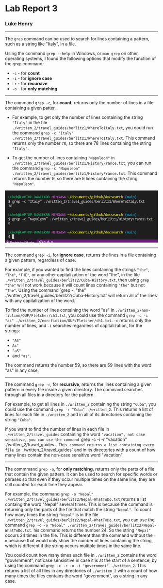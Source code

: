 # Lab Report 3
### Luke Henry
***

The `grep` command can be used to search for lines containing a pattern, such as a string like "Italy", in a file. 

Using the command `grep --help` in Windows, or `man grep` on other operating systems, I found the following options that modify the function of the `grep` command:

- `-c` - for **count**
- `-i` - for **ignore case**
- `-r` - for **recursive**
- `-o` - for **only matching**

*** 
 
The command `grep -c`, for **count**, returns only the number of lines in a file containing a given patter. 

- For example, to get only the number of lines containing the string `"Italy"` in the file `./written_2/travel_guides/berlitz1/WhereToItaly.txt`, you could run the command `grep -c "Italy" ./written_2/travel_guides/berlitz1/WhereToItaly.txt`. This command returns only the number `78`, so there are 78 lines containing the string `"Italy"`.

- To get the number of lines containing `"Napoleon"` in `./written_2/travel_guides/berlitz1/HistoryFrance.txt`, you can run the command `grep -c "Napoleon" ./written_2/travel_guides/berlitz1/HistoryFrance.txt`. This command returns the number 9, so there are 9 lines containing the string `"Napoleon"`.

![Grep -c examples](https://raw.githubusercontent.com/LukeHenry04/cse15l-lab-reports/main/grepC.png)

***

The command `grep -i`, for **ignore case**, returns the lines in a file containing a given pattern, regardless of case.

For example, if you wanted to find the lines containing the strings `"the"`, `"The"`, `"THE"`, or any other capitalization of the word "the", in the file `./written_2/travel_guides/berlitz2/Cuba-History.txt`, then using `grep "the"` will not work because it will count lines containing `"the"` but not `"The"`. Using the command `grep -i "the" ./written_2/travel_guides/berlitz2/Cuba-History.txt' will return all of the lines with any capitalization of the word.

To find the number of lines containing the word "as" in `./written_2/non-fiction/OUP/Fletcher/ch1.txt`, you could use the command `grep -c -i "as" ./written_2/non-fiction/OUP/Fletcher/ch1.txt`. `-c` returns only the number of lines, and `-i` searches regardless of capitalization, for the strings:
- `"AS"`
- `As"`
- `"aS"`
- and `"as"`.

The command returns the number 59, so there are 59 lines with the word "as" in any case. 

***

The command `grep -r`, for **recursive**, returns the lines containing a given pattern in every file inside a given directory. The command searches through all files in a directory for the pattern. 

For example, to get all lines in `./written_2` containing the string `"Cuba"`, you could use the command `grep -r "Cuba" ./written_2`. This returns a list of lines for each file in `./written_2` and in all of its directories containing the string `"Cuba"`. 

If you want to find the number of lines in each file in `./written_2/travel_guides` containing the word `"vacation", not case sensitive, you can use the command `grep -c -i -r "vacation" ./written_2/travel_guides`. This command returns a list containing every file in `./written_2/travel_guides` and in its directories with a count of how many lines contain the non-case sensitive word "vacation".

***

The commmand `grep -o`, for **only matching**, returns only the parts of a file that contain the given pattern. It can be used to search for specific words or phrases so that even if they occur multiple times on the same line, they are still counted for each time they appear. 

For example, the command `grep -o "Nepal" ./written_2/travel_guides/berlitz2/Nepal-WhatToDo.txt` returns a list containg the word "Nepal" several times. This is because the command is returning only the parts of the file that match the string `"Nepal"`. To count how many times the string `"Nepal"` is in the file `./written_2/travel_guides/berlitz2/Nepal-WhatToDo.txt`, you can use the command `grep -c -o "Nepal" ./written_2/travel_guides/berlitz2/Nepal-WhatToDo.txt`. his command returns the number 24. So the string `"Nepal"` occurs 24 times in the file. This is different than the command without the `-o` because that would only show the number of lines containing the string, which is different if the string occurs multiple times in the same line. 

You could count how many times each file in `./written_2` contains the word "government", not case sensisitive in case it is at the start of a sentence, by using the command `grep -c -r -o -i "government" ./written_2`. This returns a list of all files in any directories of `./written_2` with a count of how many times the files contains the word "government", as a string in any case.
